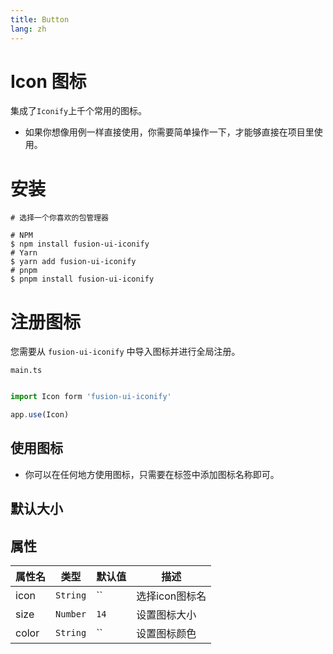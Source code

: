 ```yaml
---
title: Button
lang: zh
---
```


# Icon 图标

集成了```Iconify```上千个常用的图标。


* 如果你想像用例一样直接使用，你需要简单操作一下，才能够直接在项目里使用。

# 安装

```
# 选择一个你喜欢的包管理器

# NPM
$ npm install fusion-ui-iconify
# Yarn
$ yarn add fusion-ui-iconify
# pnpm
$ pnpm install fusion-ui-iconify
```

# 注册图标
您需要从 ```fusion-ui-iconify``` 中导入图标并进行全局注册。

```main.ts```
```ts

import Icon form 'fusion-ui-iconify'

app.use(Icon)
```

## 使用图标

* 你可以在任何地方使用图标，只需要在标签中添加图标名称即可。


<demo src="../../../example/icon/icon.vue"></demo>

## 默认大小

<demo src="../../../example/icon/size.vue"></demo>

## 属性

| 属性名      | 类型                                               | 默认值    | 描述             |
| ----------- | ---------------------------------------------------- | --------- | ---------------- |
| icon        | `String` | ``                                         | 选择icon图标名     |
| size        | `Number`                                             | `14`  | 设置图标大小 |
| color       | `String`                                             | `` | 设置图标颜色     |
